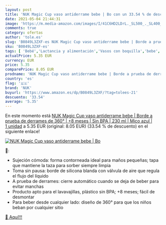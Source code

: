 ```yaml
---
layout: post
title: 'NUK Magic Cup vaso antiderrame bebe | Bo con un 33.54 % de descuento'
date: 2021-05-04 21:44:31
image: 'https://m.media-amazon.com/images/I/41C6HD2LDrL._SL500_._SL400_.jpg'
comments: true
category: ofertas
author: 'tole.es'
slug: 'B0849L3ZXF-es NUK Magic Cup vaso antiderrame bebe | Borde a prueba de...'
sku: 'B0849L3ZXF-es'
tags: [ 'Bebé','Lactancia y alimentación','Vasos con boquilla','bebe','nuk', ]
actualPrice: 5.35 EUR
currency: EUR
price: 5.35
comparePrice: 8.05 EUR
prodname: 'NUK Magic Cup vaso antiderrame bebe | Borde a prueba de derrames de 360° | +8 meses | Sin BPA | 230 ml | Mico  azul  | 1 unidad'
country: 'es'
flag: '🇪🇸'
brand: 'NUK'
buyurl: 'https://www.amazon.es/dp/B0849L3ZXF/?tag=tolees-21'
descuento: '33.54'
average: '5.35'
---
```


En este momento está [NUK Magic Cup vaso antiderrame bebe | Borde a prueba de derrames de 360° | +8 meses | Sin BPA | 230 ml | Mico  azul  | 1 unidad](https://www.amazon.es/dp/B0849L3ZXF/?tag=tolees-21) a 5.35 EUR (original: 8.05 EUR) (33.54 %  de descuento) en el siguiente enlace!

[![NUK Magic Cup vaso antiderrame bebe | Bo](https://m.media-amazon.com/images/I/41C6HD2LDrL._SL500_._SL400_.jpg)](https://www.amazon.es/dp/B0849L3ZXF/?tag=tolees-21)

🔎:

- Sujeción cómoda: forma contorneada ideal para maños pequeñas; tapa que mantiene la taza para sorber siempre limpia
- Toma sin pausa: borde de silicona blanda con válvula de aire que regula el flujo del líquido
- A prueba de derrames: cierre automático cuando se deja de beber para evitar manchas
- Producto apto para el lavavajillas, plástico sin BPA; +8 meses; fácil de desmontar
- Para beber desde cualquier lado: diseño de 360° para que los niños beban por cualquier sitio

[🛒 Aquí!!!](https://www.amazon.es/dp/B0849L3ZXF/?tag=tolees-21)
